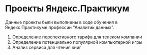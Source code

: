 # Проекты Яндекс.Практикум
Данные проекты были выполнены в ходе обучения в Яндекс.Практикуме профессии "Аналитик данных".
1. Определение перспективного тарифа для телеком компании
2. Определение потенциально популярной компьютерной игры
3. Анализ сервиса для чтения книг 
